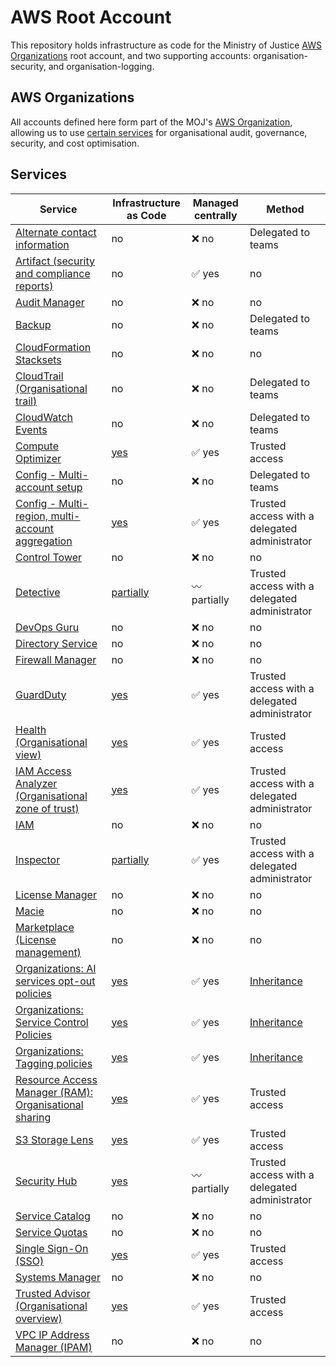 # AWS Root Account

This repository holds infrastructure as code for the Ministry of Justice
[AWS Organizations](https://aws.amazon.com/organizations/) root account, and
two supporting accounts: organisation-security, and organisation-logging.

## AWS Organizations

All accounts defined here form part of the MOJ's [AWS Organization](https://aws.amazon.com/organizations/),
allowing us to use [certain services](https://docs.aws.amazon.com/organizations/latest/userguide/orgs_integrate_services_list.html)
for organisational audit, governance, security, and cost optimisation.

## Services

| Service | Infrastructure as Code | Managed centrally | Method |
|-|-|-|-|
| [Alternate contact information](https://docs.aws.amazon.com/accounts/latest/reference/API_Operations.html) | no | :x: no | Delegated to teams |
| [Artifact (security and compliance reports)](https://aws.amazon.com/artifact/) | no | :white_check_mark: yes | no |
| [Audit Manager](https://docs.aws.amazon.com/audit-manager/latest/userguide/what-is.html) | no | :x: no | no |
| [Backup](https://docs.aws.amazon.com/aws-backup/latest/devguide/whatisbackup.html) | no | :x: no | Delegated to teams |
| [CloudFormation Stacksets](https://docs.aws.amazon.com/AWSCloudFormation/latest/UserGuide/what-is-cfnstacksets.html) | no | :x: no | no |
| [CloudTrail (Organisational trail)](https://docs.aws.amazon.com/awscloudtrail/latest/userguide/cloudtrail-user-guide.html) | no | :x: no | Delegated to teams |
| [CloudWatch Events](https://docs.aws.amazon.com/AmazonCloudWatch/latest/events/CloudWatchEvents-CrossAccountEventDelivery.html) | no | :x: no | Delegated to teams |
| [Compute Optimizer](https://docs.aws.amazon.com/compute-optimizer/latest/ug/what-is.html) | [yes](https://github.com/ministryofjustice/aws-root-account/blob/main/terraform/organizations.tf#L4) | :white_check_mark: yes | Trusted access |
| [Config - Multi-account setup](https://docs.aws.amazon.com/config/latest/developerguide/WhatIsConfig.html) | no | :x: no | Delegated to teams |
| [Config - Multi-region, multi-account aggregation](https://docs.aws.amazon.com/config/latest/developerguide/aggregate-data.html) | [yes](https://github.com/ministryofjustice/aws-root-account/blob/main/terraform/config-aggregation.tf#L112) | :white_check_mark: yes | Trusted access with a delegated administrator |
| [Control Tower](https://docs.aws.amazon.com/controltower/latest/userguide/organizations.html) | no | :x: no | no |
| [Detective](https://docs.aws.amazon.com/detective/latest/adminguide/what-is-detective.html) | [partially](https://github.com/ministryofjustice/aws-root-account/blob/main/terraform/organizations.tf#L6) | :wavy_dash: partially | Trusted access with a delegated administrator |
| [DevOps Guru](https://docs.aws.amazon.com/devops-guru/latest/userguide/getting-started-multi-account.html) | no | :x: no | no |
| [Directory Service](https://docs.aws.amazon.com/directoryservice/latest/admin-guide/what_is.html) | no | :x: no | no |
| [Firewall Manager](https://docs.aws.amazon.com/waf/latest/developerguide/fms-chapter.html) | no | :x: no | no |
| [GuardDuty](https://docs.aws.amazon.com/guardduty/latest/ug/) | [yes](https://github.com/ministryofjustice/aws-root-account/blob/main/terraform/guardduty.tf) | :white_check_mark: yes | Trusted access with a delegated administrator |
| [Health (Organisational view)](https://docs.aws.amazon.com/health/latest/ug/) | [yes](https://github.com/ministryofjustice/aws-root-account/blob/main/terraform/organizations.tf#L8) | :white_check_mark: yes | Trusted access |
| [IAM Access Analyzer (Organisational zone of trust)](https://docs.aws.amazon.com/IAM/latest/UserGuide/access-analyzer-what-is-access-analyzer.html) | [yes](https://github.com/ministryofjustice/aws-root-account/blob/main/terraform/organizations.tf#L3) | :white_check_mark: yes | Trusted access with a delegated administrator |
| [IAM](https://docs.aws.amazon.com/IAM/latest/UserGuide/introduction.html) | no | :x: no | no |
| [Inspector](https://aws.amazon.com/inspector/) | [partially](https://github.com/ministryofjustice/aws-root-account/blob/main/terraform/organizations.tf#L9) | :white_check_mark: yes | Trusted access with a delegated administrator |
| [License Manager](https://docs.aws.amazon.com/license-manager/latest/userguide/license-manager.html) | no | :x: no | no |
| [Macie](https://docs.aws.amazon.com/macie/latest/user/what-is-macie.html) | no | :x: no | no |
| [Marketplace (License management)](https://docs.aws.amazon.com/organizations/latest/userguide/services-that-can-integrate-marketplace.html) | no | :x: no | no |
| [Organizations: AI services opt-out policies](https://docs.aws.amazon.com/organizations/latest/userguide/orgs_manage_policies_ai-opt-out.html) | [yes](https://github.com/ministryofjustice/aws-root-account/blob/main/terraform/organizations-ai-services-opt-out-policy.tf) | :white_check_mark: yes | [Inheritance](https://docs.aws.amazon.com/organizations/latest/userguide/orgs_manage_policies_inheritance.html) |
| [Organizations: Service Control Policies](https://docs.aws.amazon.com/organizations/latest/userguide/orgs_manage_policies_scps.html) | [yes](https://github.com/ministryofjustice/aws-root-account/blob/main/terraform/organizations-service-control-policies.tf) | :white_check_mark: yes | [Inheritance](https://docs.aws.amazon.com/organizations/latest/userguide/orgs_manage_policies_inheritance.html) |
| [Organizations: Tagging policies](https://docs.aws.amazon.com/organizations/latest/userguide/orgs_manage_policies_tag-policies.html) | [yes](https://github.com/ministryofjustice/aws-root-account/blob/main/terraform/organizations-tag-policies.tf) | :white_check_mark: yes | [Inheritance](https://docs.aws.amazon.com/organizations/latest/userguide/orgs_manage_policies_inheritance.html) |
| [Resource Access Manager (RAM): Organisational sharing](https://docs.aws.amazon.com/ram/latest/userguide/) | [yes](https://github.com/ministryofjustice/aws-root-account/blob/main/terraform/organizations.tf#L10) | :white_check_mark: yes | Trusted access |
| [S3 Storage Lens](https://docs.aws.amazon.com/AmazonS3/latest/dev/storage_lens_basics_metrics_recommendations.html) | [yes](https://github.com/ministryofjustice/aws-root-account/blob/main/terraform/organizations.tf#L14) | :white_check_mark: yes | Trusted access |
| [Security Hub](https://docs.aws.amazon.com/securityhub/latest/userguide/) | [yes](https://github.com/ministryofjustice/aws-root-account/blob/main/terraform/securityhub.tf) | :wavy_dash: partially | Trusted access with a delegated administrator |
| [Service Catalog](https://docs.aws.amazon.com/servicecatalog/latest/adminguide/introduction.html) | no | :x: no | no |
| [Service Quotas](https://docs.aws.amazon.com/servicequotas/latest/userguide/intro.html) | no | :x: no | no |
| [Single Sign-On (SSO)](https://docs.aws.amazon.com/singlesignon/latest/userguide/what-is.html) | [yes](https://github.com/ministryofjustice/aws-root-account/blob/main/terraform/sso.tf) | :white_check_mark: yes | Trusted access |
| [Systems Manager](https://docs.aws.amazon.com/systems-manager/latest/userguide/Explorer-resource-data-sync.html) | no | :x: no | no |
| [Trusted Advisor (Organisational overview)](https://docs.aws.amazon.com/organizations/latest/userguide/services-that-can-integrate-ta.html) | [yes](https://github.com/ministryofjustice/aws-root-account/blob/main/terraform/organizations.tf#L11) | :white_check_mark: yes | Trusted access |
| [VPC IP Address Manager (IPAM)](https://docs.aws.amazon.com/vpc/latest/ipam/enable-integ-ipam.html) | no | :x: no | no |

